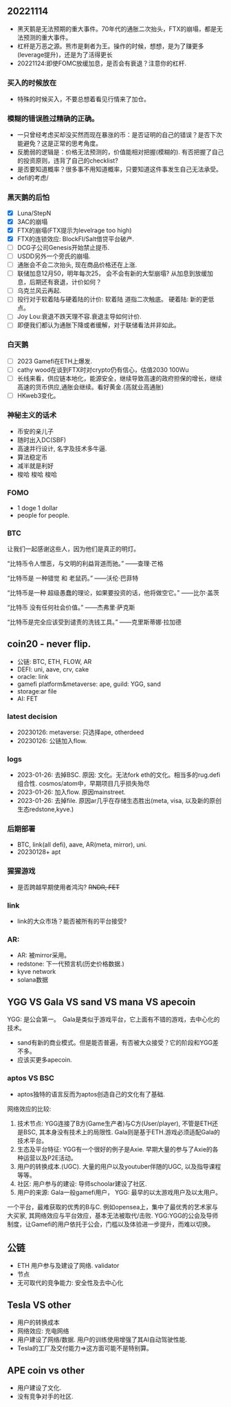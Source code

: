 

## 20221114
- 黑天鹅是无法预期的重大事件。70年代的通胀二次抬头，FTX的崩塌，都是无法预测的重大事件。
- 杠杆是万恶之源。熊市是剩者为王。操作的时候，想想，是为了赚更多(leverage提升)，还是为了活得更长
- 20221124:即使FOMC放缓加息，是否会有衰退？注意你的杠杆.

### 买入的时候放在
- 特殊的时候买入，不要总想着看见行情来了加仓。

### 模糊的错误胜过精确的正确。
- 一只曾经考虑买却没买然而现在暴涨的币：是否证明的自己的错误？是否下次能避免？这是正常的思考角度。
- 反脆弱的逻辑是：价格无法预测的，价值能相对把握(模糊的). 有否把握了自己的投资原则，违背了自己的checklist?
- 是否要知道概率？很多事不用知道概率，只要知道这件事发生自己无法承受。
- defi的考虑/

### 黑天鹅的后怕
- [x] Luna/StepN
- [x] 3AC的崩塌
- [x] FTX的崩塌(FTX提示为levelrage too high)
- [x] FTX的连锁效应: BlockFI/Salt借贷平台破产.
- [ ] DCG子公司Genesis开始禁止提币.
- [ ] USDD另外一个旁氏的崩塌.
- [ ] 通胀会不会二次抬头, 现在商品价格还在上涨.
- [ ] 联储加息12月50，明年每次25， 会不会有新的大型崩塌? 从加息到放缓加息，后期还有衰退，计价如何？
- [ ] 乌克兰风云再起.
- [ ] 投行对于软着陆与硬着陆的计价: 软着陆 道指二次触底。 硬着陆: 新的更低点。
- [ ] Joy Lou:衰退不跌天理不容.衰退主导如何计价.
- [ ] 即便我们都认为通胀下降或者缓解，对于联储看法并非如此。
### 白天鹅
- [ ] 2023 Gamefi在ETH上爆发.
- [ ] cathy wood在谈到FTX时对crypto仍有信心，估值2030 100Wu
- [ ] 长线来看，供应链本地化，能源安全，继续导致高速的政府担保的增长，继续高速的货币供应,通胀会继续。看好黄金.(高就业高通胀)
- [ ] HKweb3变化。
### 神秘主义的话术
- 币安的亲儿子
- 随时出入DC(SBF)
- 高速并行设计, 名字及技术多牛逼.
- 算法稳定币
- 减半就是利好
- 梭哈 梭哈 梭哈

### FOMO
- 1 doge 1 dollar
- people for people.

### BTC
让我们一起感谢这些人，因为他们是真正的明灯。

“比特币令人憎恶，与文明的利益背道而驰。”
                 ——查理·芒格

“比特币是 一种错觉 和 老鼠药。”
                ——沃伦·巴菲特

“比特币是一种 超级愚蠢的理论，如果要投资的话，他将做空它。”
                ——比尔·盖茨

“比特币 没有任何社会价值。”
               ——杰弗里·萨克斯

“比特币是完全应该受到谴责的洗钱工具。”
              ——克里斯蒂娜·拉加德

## coin20 - never flip.
- 公链: BTC, ETH, FLOW, AR
- DEFI: uni, aave, crv, cake
- oracle: link
- gamefi platform&metaverse: ape, guild: YGG, sand
- storage:ar file
- AI: FET
### latest decision
- 20230126: metaverse: 只选择ape, otherdeed
- 20230126: 公链加入flow.
### logs
- 2023-01-26: 去掉BSC. 原因: 文化。无法fork eth的文化。相当多的rug.defi组合性. cosmos/atom中，早期项目几乎损失殆尽
- 2023-01-26: 加入flow. 原因mainstreet. 
- 2023-01-26: 去掉file. 原因ar几乎在存储生态胜出(meta, visa, 以及新的原创生态redstone,kyve.)
### 后期部署
- BTC, link(all defi), aave, AR(meta, mirror), uni.
- 20230128+ apt
### 猩猩游戏
- 是否跨越早期使用者鸿沟?
~~RNDR, FET~~
### link
- link的大众市场？能否被所有的平台接受?
### AR:
- AR: 被mirror采用。
- redstone: 下一代预言机(历史价格数据.)
- kyve network
- solana数据
## YGG VS Gala VS sand VS mana VS apecoin
YGG: 是公会第一。　Gala是类似于游戏平台，它上面有不错的游戏，去中心化的技术。
- sand有新的商业模式。但是能否普遍，有否被大众接受？它的阶段和YGG差不多。
- 应该买更多apecoin.

### aptos VS BSC
- aptos独特的语言反而为aptos创造自己的文化有了基础.




网络效应的比较:
1. 技术节点: YGG连接了B方(Game生产者)与C方(User/player), 不管是ETH还是BSC, 其本身没有技术上的局限性. Gala则是基于ETH.游戏必须适配Gala的技术平台。
2. 生态及平台特征: YGG有一个很好的例子是Axie. 早期大量的参与了Axie的各种运营以及P2E活动。
3. 用户的转换成本.(UGC). 大量的用户以及youtuber伴随的UGC, 以及指导课程等等。
4. 社区: 用户参与的建设: 导师schoolar建设了社区.
5. 用户的来源: Gala一般gamefi用户， YGG: 最早的以太游戏用户及以太用户。

一个平台，最难获取的优秀的B与C. 例如opensea上，集中了最优秀的艺术家与大买家, 其网络效应与平台效应，基本无法被取代/击败.
YGG:YGG的公会及导师制度，让Gamefi的用户依托于公会，门槛以及体验进一步提升，而难以切换。
## 公链
- ETH 用户参与及建设了网络. validator
- 节点
- 无可取代的竞争能力: 安全性及去中心化



## Tesla VS other
- 用户的转换成本
- 网络效应: 充电网络
- 用户建设了网络/数据. 用户的训练使用增强了其AI自动驾驶性能.
- Tesla的工厂及交付能力=>这方面可能不是特别算。

## APE coin vs other
- 用户建设了文化.
- 没有竞争对手的社区.

